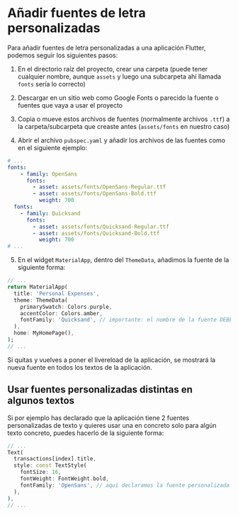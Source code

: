 # Añadir fuentes de letra personalizadas

Para añadir fuentes de letra personalizadas a una aplicación Flutter, podemos seguir los siguientes pasos:

1) En el directorio raíz del proyecto, crear una carpeta (puede tener cualquier nombre, aunque `assets` y luego una subcarpeta ahí llamada `fonts` sería lo correcto)

2) Descargar en un sitio web como Google Fonts o parecido la fuente o fuentes que vaya a usar el proyecto
 
3) Copia o mueve estos archivos de fuentes (normalmente archivos `.ttf`) a la carpeta/subcarpeta que creaste antes (`assets/fonts` en nuestro caso)

4) Abrir el archivo `pubspec.yaml` y añadir los archivos de las fuentes como en el siguiente ejemplo:

```yaml
# ...
fonts:
    - family: OpenSans
      fonts:
        - asset: assets/fonts/OpenSans-Regular.ttf
        - asset: assets/fonts/OpenSans-Bold.ttf
          weight: 700
  fonts:
    - family: Quicksand
      fonts:
        - asset: assets/fonts/Quicksand-Regular.ttf
        - asset: assets/fonts/Quicksand-Bold.ttf
          weight: 700
# ...
```

5) En el widget `MaterialApp`, dentro del `ThemeData`, añadimos la fuente de la siguiente forma:

```dart
// ...
return MaterialApp(
  title: 'Personal Expenses',
  theme: ThemeData(
    primarySwatch: Colors.purple,
    accentColor: Colors.amber,
    fontFamily: 'Quicksand', // importante: el nombre de la fuente DEBE tener el nombre EXACTO del archivo pubspec.yaml
  ),
  home: MyHomePage(),
);
// ...
```

Si quitas y vuelves a poner el livereload de la aplicación, se mostrará la nueva fuente en todos los textos de la aplicación.

## Usar fuentes personalizadas distintas en algunos textos

Si por ejemplo has declarado que la aplicación tiene 2 fuentes personalizadas de texto y quieres usar una en concreto solo para algún texto concreto, puedes hacerlo de la siguiente forma:

```dart
// ...
Text(
  transactions[index].title,
  style: const TextStyle(
    fontSize: 16,
    fontWeight: FontWeight.bold,
    fontFamily: 'OpenSans', // aquí declaramos la fuente personalizada
  ),
),
// ...
```